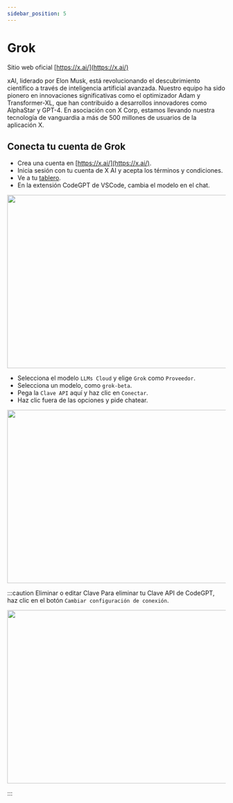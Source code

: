 ```yaml
---
sidebar_position: 5
---
```


# Grok

Sitio web oficial [https://x.ai/](https://x.ai/)

xAI, liderado por Elon Musk, está revolucionando el descubrimiento científico a través de inteligencia artificial avanzada. Nuestro equipo ha sido pionero en innovaciones significativas como el optimizador Adam y Transformer-XL, que han contribuido a desarrollos innovadores como AlphaStar y GPT-4. En asociación con X Corp, estamos llevando nuestra tecnología de vanguardia a más de 500 millones de usuarios de la aplicación X.

## Conecta tu cuenta de Grok

- Crea una cuenta en [https://x.ai/](https://x.ai/).
- Inicia sesión con tu cuenta de X AI y acepta los términos y condiciones.
- Ve a tu [tablero](https://x.ai/api).
- En la extensión CodeGPT de VSCode, cambia el modelo en el chat.

<p align="center"><img width="550" height="400" src="https://github.com/user-attachments/assets/0a6791c5-bdf1-4410-a77a-4e9083993b7a"/></p>

- Selecciona el modelo `LLMs Cloud` y elige `Grok` como `Proveedor`.
- Selecciona un modelo, como `grok-beta`.
- Pega la `Clave API` aquí y haz clic en `Conectar`.
- Haz clic fuera de las opciones y pide chatear.

<p align="center"><img width="550" height="400" src="https://github.com/user-attachments/assets/661183cb-15d5-42b6-a756-959ada04df4a"/></p>

:::caution Eliminar o editar Clave
Para eliminar tu Clave API de CodeGPT, haz clic en el botón `Cambiar configuración de conexión`.
 <p align="center"><img width="550" height="400" src="https://github.com/user-attachments/assets/e1fb3e48-d670-4722-ba4f-c167fd41e872"/></p>
:::
